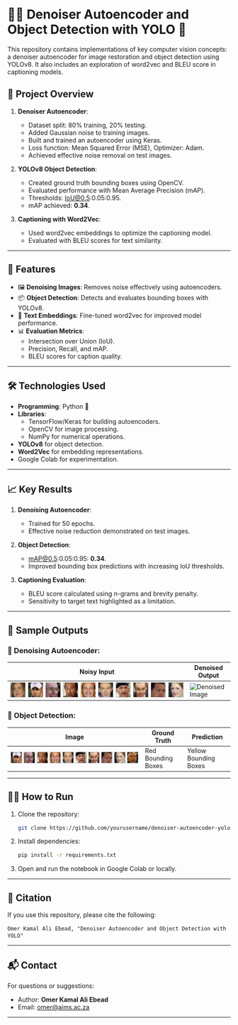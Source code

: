 

# 🧠✨ Denoiser Autoencoder and Object Detection with YOLO 🚀

This repository contains implementations of key computer vision concepts: a denoiser autoencoder for image restoration and object detection using YOLOv8. It also includes an exploration of word2vec and BLEU score in captioning models.

## 📂 Project Overview

1. **Denoiser Autoencoder**:
   - Dataset split: 80% training, 20% testing.
   - Added Gaussian noise to training images.
   - Built and trained an autoencoder using Keras.
   - Loss function: Mean Squared Error (MSE), Optimizer: Adam.
   - Achieved effective noise removal on test images.

2. **YOLOv8 Object Detection**:
   - Created ground truth bounding boxes using OpenCV.
   - Evaluated performance with Mean Average Precision (mAP).
   - Thresholds: IoU@0.5:0.05:0.95.
   - mAP achieved: **0.34**.

3. **Captioning with Word2Vec**:
   - Used word2vec embeddings to optimize the captioning model.
   - Evaluated with BLEU scores for text similarity.

---

## 🚀 Features

- 🖼️ **Denoising Images**: Removes noise effectively using autoencoders.
- 📦 **Object Detection**: Detects and evaluates bounding boxes with YOLOv8.
- 📝 **Text Embeddings**: Fine-tuned word2vec for improved model performance.
- 📊 **Evaluation Metrics**:
  - Intersection over Union (IoU).
  - Precision, Recall, and mAP.
  - BLEU scores for caption quality.

---

## 🛠️ Technologies Used

- **Programming**: Python 🐍
- **Libraries**:
  - TensorFlow/Keras for building autoencoders.
  - OpenCV for image processing.
  - NumPy for numerical operations.
- **YOLOv8** for object detection.
- **Word2Vec** for embedding representations.
- Google Colab for experimentation.

---

## 📈 Key Results

1. **Denoising Autoencoder**:
   - Trained for 50 epochs.
   - Effective noise reduction demonstrated on test images.

2. **Object Detection**:
   - mAP@0.5:0.05:0.95: **0.34**.
   - Improved bounding box predictions with increasing IoU thresholds.

3. **Captioning Evaluation**:
   - BLEU score calculated using n-grams and brevity penalty.
   - Sensitivity to target text highlighted as a limitation.

---

## 📸 Sample Outputs

### 🔹 Denoising Autoencoder:
| Noisy Input | Denoised Output |
|-------------|-----------------|
| ![Noisy Image](/dataset-noisy.png) | ![Denoised Image](path/to/denoised_image.png) |

### 🔹 Object Detection:
| Image | Ground Truth | Prediction |
|-------|--------------|------------|
| ![Image](dataset-denoised.png) | Red Bounding Boxes | Yellow Bounding Boxes |

---

## 🧑‍💻 How to Run

1. Clone the repository:
   ```bash
   git clone https://github.com/yourusername/denoiser-autoencoder-yolo.git
   ```
2. Install dependencies:
   ```bash
   pip install -r requirements.txt
   ```
3. Open and run the notebook in Google Colab or locally.

---

## 📝 Citation

If you use this repository, please cite the following:
```text
Omer Kamal Ali Ebead, "Denoiser Autoencoder and Object Detection with YOLO"
```

---

## 📬 Contact

For questions or suggestions:
- Author: **Omer Kamal Ali Ebead**
- Email: [omer@aims.ac.za](mailto:omer@aims.ac.za)

---

